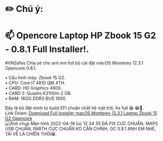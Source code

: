 # ✏️  Chú ý: 
# 📫 Opencore Laptop HP Zbook 15 G2 - 0.8.1 Full Installer!.               
#VNSafes Chia sẻ cho anh em full bộ cài đặt macOS Monterey 12.3.1 Opencore 0.8.1.

• Cấu hình máy: Zbook 15 G2.                             
• CPU: Core I7 4810 QM 4TH.                                      
• CARD: HD Graphics 4600.                                          
• CARD 2: Quadro K2100m 2 GB.                                                                                                                       
• RAM: 16GG DDR3 BUS 1600.


Đây là bộ đặt mình tự build EFI chuẩn nhất hệ mặt trời, fix full 😁 😂🤣.                                                
Link Down: [Download Full Installer macOS Monterey 12.3.1 Laptop Zbook 15 G2 Opencore](https://drive.google.com/drive/u/2/folders/1D2aPrGwLULIiQi9aHAe_f1NG5pIVAHx4 )                       
![Ảnh chụp Màn hình 2022-04-19 lúc 12 34 35](https://user-images.githubusercontent.com/103987160/163943326-f0feba96-c7ee-4e5e-8a48-26573a480818.png)
ĐÃ FIX CỰC CHUẨN, MAPS USB CHUẨN, PARTH CỰC CHUẨN KO CẦN CHỈNH, OC 0.8.1 ANH EM NHÉ, TẢI VỀ LÀ CHIẾN THÔI😁.
